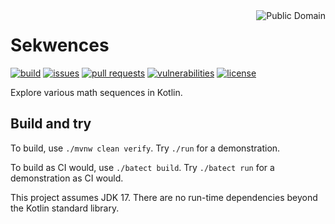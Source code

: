 <a href="LICENSE.md">
<img src="https://unlicense.org/pd-icon.png" alt="Public Domain" align="right"/>
</a>

# Sekwences

[![build](https://github.com/binkley/sekwences/workflows/build/badge.svg)](https://github.com/binkley/sekwences/actions)
[![issues](https://img.shields.io/github/issues/binkley/sekwences.svg)](https://github.com/binkley/sekwences/issues/)
[![pull requests](https://img.shields.io/github/issues-pr/binkley/sekwences.svg)](https://github.com/binkley/sekwences/pulls)
[![vulnerabilities](https://snyk.io/test/github/binkley/sekwences/badge.svg)](https://snyk.io/test/github/binkley/sekwences)
[![license](https://img.shields.io/badge/license-Public%20Domain-blue.svg)](http://unlicense.org/)

Explore various math sequences in Kotlin.

## Build and try

To build, use `./mvnw clean verify`.
Try `./run` for a demonstration.

To build as CI would, use `./batect build`.
Try `./batect run` for a demonstration as CI would.

This project assumes JDK 17.
There are no run-time dependencies beyond the Kotlin standard library.
